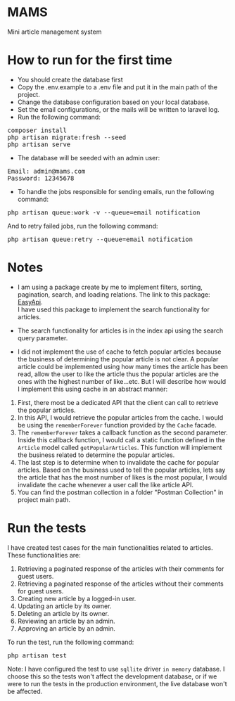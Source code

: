 # MAMS
Mini article management system

# How to run for the first time
* You should create the database first
* Copy the .env.example to a .env file and put it in the main path of the project.
* Change the database configuration based on your local database.
* Set the email configurations, or the mails will be written to laravel log.
* Run the following command:
<pre>
composer install
php artisan migrate:fresh --seed
php artisan serve
</pre>
* The database will be seeded with an admin user:
<pre>
Email: admin@mams.com
Password: 12345678
</pre>
* To handle the jobs responsible for sending emails, run the following command:
<pre>
php artisan queue:work -v --queue=email_notification
</pre>
And to retry failed jobs, run the following command:
<pre>
php artisan queue:retry --queue=email_notification
</pre>

# Notes
* I am using a package create by me to implement filters, sorting, 
pagination, search, and loading relations. The link to this package:
[EasyApi](https://github.com/Modar-Nahhas/easy-api).</br>
I have used this package to implement the search functionality for articles.

* The search functionality for articles is in the index api using
the search query parameter.
* I did not implement the use of cache to fetch popular articles because
the business of determining the popular article is not clear. A popular article
could be implemented using how many times the article has been read, allow
the user to like the article thus the popular articles are the ones with
the highest number of like...etc. But I will describe how would I implement this
using cache in an abstract manner:
1. First, there most be a dedicated API that the client can call to
retrieve the popular articles.
2. In this API, I would retrieve the popular articles from the cache. 
I would be using the `rememberForever` function provided by the `Cache` 
facade.
3. The `rememberForever` takes a callback function as the second parameter.
Inside this callback function, I would call a static function defined in the
`Article` model called `getPopularArticles`. This function will implement
the business related to determine the popular articles.
4. The last step is to determine when to invalidate the cache for popular articles.
Based on the business used to tell the popular articles, lets say the
article that has the most number of likes is the most popular, I would 
invalidate the cache whenever a user call the like article API.
5. You can find the postman collection in a folder "Postman Collection" in project main path.

# Run the tests
I have created test cases for the main functionalities related to articles.
These functionalities are:
1. Retrieving a paginated response of the articles with their comments for guest users.
2. Retrieving a paginated response of the articles without their comments for guest users.
3. Creating new article by a logged-in user.
4. Updating an article by its owner.
5. Deleting an article by its owner.
6. Reviewing an article by an admin.
7. Approving an article by an admin.

To run the test, run the following command:
<pre>
php artisan test
</pre>

Note: I have configured the test to use `sqllite` driver `in memory` database.
I choose this so the tests won't affect the development database, or if
we were to run the tests in the production environment, the live database won't be affected.
